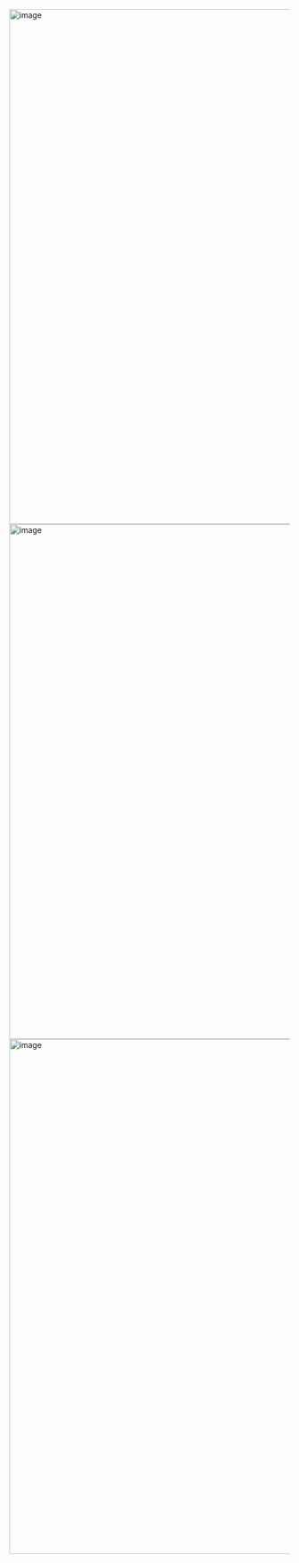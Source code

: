 <img width="1920" height="923" alt="image" src="https://github.com/user-attachments/assets/253234b8-f907-46c4-81cc-9c0e8dca8d0f" />

<img width="1920" height="923" alt="image" src="https://github.com/user-attachments/assets/8e375f48-9d42-4358-b593-0de51aa52ec4" />

<img width="1920" height="923" alt="image" src="https://github.com/user-attachments/assets/5cd84c90-c6a4-4491-9748-f87e9bf9ab88" />
